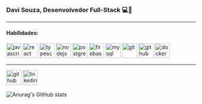 <h3> Davi Souza, Desenvolvedor Full-Stack 💻📱</h3>

<hr>

<h4>Habilidades:</h4>

<img src="https://www.svgrepo.com/show/303206/javascript-logo.svg" alt='javascript' height='40'>
<img src="https://www.svgrepo.com/show/303157/react-logo.svg" alt='react' height='40'>
<img src="https://www.svgrepo.com/show/303600/typescript-logo.svg" alt='typescript' height='40'>
<img src="https://www.svgrepo.com/show/303360/nodejs-logo.svg" alt='nodejs' height='40'>
<img src="https://www.svgrepo.com/show/303301/postgresql-logo.svg" alt='postgres' height='40'>
<img src="https://www.svgrepo.com/show/303670/firebase-1-logo.svg" alt='firebase' height='40'>
<img src="https://www.svgrepo.com/show/303251/mysql-logo.svg" alt='mysql' height='40'>
<img src="https://git-scm.com/images/logos/logomark-orange@2x.png" alt='git' height='40'>
<img src="https://www.svgrepo.com/show/305241/github.svg" alt='github' height='40'>
<img src="https://www.svgrepo.com/show/303231/docker-logo.svg" alt='docker' height='40'>

<hr>

[<img src='https://cdn.jsdelivr.net/npm/simple-icons@3.0.1/icons/github.svg' alt='github' height='40'>](https://github.com/davissbf)
[<img src='https://cdn.jsdelivr.net/npm/simple-icons@3.0.1/icons/linkedin.svg' alt='linkedin' height='40'>](https://www.linkedin.com/in/davi-souza-667497195/) 

![Anurag's GitHub stats](https://github-readme-stats.vercel.app/api?username=davissbf&show_icons=true&theme=radical)
